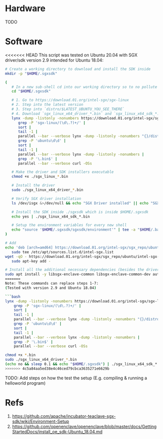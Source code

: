 # Hardware

TODO

# Software

<<<<<<< HEAD
This script was tested on Ubuntu 20.04 with SGX driver/sdk version 2.9 intended for Ubuntu 18.04:

```bash
# Create a working directory to download and install the SDK inside
mkdir -p "$HOME/.sgxsdk"

(
   # In a new sub-shell cd into our working directory so to no pollute the original shell's working directory
   cd "$HOME/.sgxsdk"

   # 1. Go to https://download.01.org/intel-sgx/sgx-linux
   # 2. Step into the latest version
   # 3. Step into `distro/$LATEST_UBUNTU_YOU_SEE_THERE`
   # 4. Download `sgx_linux_x64_driver_*.bin` and `sgx_linux_x64_sdk_*.bin`
   lynx -dump -listonly -nonumbers https://download.01.org/intel-sgx/sgx-linux/ |
      grep -P 'sgx-linux/(\d\.?)+/' |
      sort |
      tail -1 |
      parallel --bar --verbose lynx -dump -listonly -nonumbers "{}/distro" |
      grep -P 'ubuntu\d\d' |
      sort |
      tail -1 |
      parallel --bar --verbose lynx -dump -listonly -nonumbers |
      grep -P '\.bin$' |
      parallel --bar --verbose curl -OSs

   # Make the driver and SDK installers executable
   chmod +x ./sgx_linux_*.bin

   # Install the driver
   sudo ./sgx_linux_x64_driver_*.bin

   # Verify SGX driver installation
   ls /dev/isgx &>/dev/null && echo "SGX Driver installed" || echo "SGX Driver NOT installed"

   # Install the SDK inside ./sgxsdk which is inside $HOME/.sgxsdk
   echo yes | ./sgx_linux_x64_sdk_*.bin

   # Setup the environment variables for every new shell
   echo "source '$HOME/.sgxsdk/sgxsdk/environment'" | tee -a "$HOME/.bashrc" "$HOME/.zshrc" > /dev/null
)

# Add
echo 'deb [arch=amd64] https://download.01.org/intel-sgx/sgx_repo/ubuntu bionic main' |
   sudo tee /etc/apt/sources.list.d/intel-sgx.list
wget -qO - https://download.01.org/intel-sgx/sgx_repo/ubuntu/intel-sgx-deb.key |
   sudo apt-key add -

# Install all the additional necessary dependencies (besides the driver and the SDK) for building a rust enclave
sudo apt install -y libsgx-enclave-common libsgx-enclave-common-dev autoconf
=======
Note: These commands can replace steps 1-7:  
(Tested with version 2.9 and Ubuntu 18.04)

```bash
lynx -dump -listonly -nonumbers https://download.01.org/intel-sgx/sgx-linux/ |
    grep -P 'sgx-linux/(\d\.?)+/' |
    sort |
    tail -1 |
    parallel --bar --verbose lynx -dump -listonly -nonumbers "{}/distro" |
    grep -P 'ubuntu\d\d' |
    sort |
    tail -1 |
    parallel --bar --verbose lynx -dump -listonly -nonumbers |
    grep -P '\.bin$' |
    parallel --bar --verbose curl -OSs

chmod +x *.bin
sudo ./sgx_linux_x64_driver_*.bin
(echo no && sleep 0.1 && echo "$HOME/.sgxsdk") | ./sgx_linux_x64_sdk_*.bin
>>>>>>> 4c5a84aa5ed38e4c46ced79cbca3635271e6629b
```

TODO: Add steps on how the test the setup (E.g. compiling & running a helloworld program)

# Refs

1. https://github.com/apache/incubator-teaclave-sgx-sdk/wiki/Environment-Setup
2. https://github.com/openenclave/openenclave/blob/master/docs/GettingStartedDocs/install_oe_sdk-Ubuntu_18.04.md
